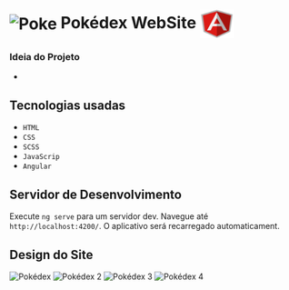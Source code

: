 
<div className="Pokedex">
  <h1>
    <img align="center" alt="Poke" height="50" width="60" src="https://user-images.githubusercontent.com/89430801/213887234-e2152668-1001-4dc8-b5ef-52a83d664968.svg"/>
    Pokédex WebSite
    <img align="center" alt="angularjs" height="50" width="60" src="https://github.com/devicons/devicon/blob/master/icons/angularjs/angularjs-original.svg"/>
  </h1>
</div>

### Ideia do Projeto
-

## Tecnologias usadas
- `HTML`
- `CSS`
- `SCSS`
- `JavaScrip`
- `Angular`

## Servidor de Desenvolvimento
Execute `ng serve` para um servidor dev. Navegue até `http://localhost:4200/`. O aplicativo será recarregado automaticament.

## Design do Site
![Pokédex](https://user-images.githubusercontent.com/89430801/214362635-f766cdc0-f1bd-45eb-a7f4-986ac4e6f57e.svg)
![Pokédex 2](https://user-images.githubusercontent.com/89430801/214362646-552e55b8-3e80-4063-9927-92ae63907de3.svg)
![Pokédex 3](https://user-images.githubusercontent.com/89430801/214362653-3f55cedd-db58-4a35-8c15-77a45aeee7a8.svg)
![Pokédex 4](https://user-images.githubusercontent.com/89430801/214363275-a1bd4bb9-0f3a-4d6a-a50d-42231caf9c61.svg)

